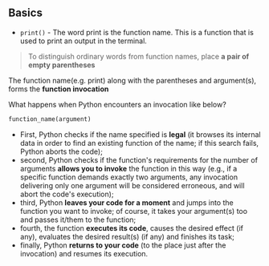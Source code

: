 ```toc
```

## Basics
- `print()` - The word print is the function name. This is a function that is used to print an output in the terminal.

>To distinguish ordinary words from function names, place **a pair of empty parentheses**

The function name(e.g. print) along with the parentheses and argument(s), forms the **function invocation**

What happens when Python encounters an invocation like below?
```python
function_name(argument)
```

-   First, Python checks if the name specified is **legal** (it browses its internal data in order to find an existing function of the name; if this search fails, Python aborts the code);
-   second, Python checks if the function's requirements for the number of arguments **allows you to invoke** the function in this way (e.g., if a specific function demands exactly two arguments, any invocation delivering only one argument will be considered erroneous, and will abort the code's execution);
-   third, Python **leaves your code for a moment** and jumps into the function you want to invoke; of course, it takes your argument(s) too and passes it/them to the function;
-   fourth, the function **executes its code**, causes the desired effect (if any), evaluates the desired result(s) (if any) and finishes its task;
-   finally, Python **returns to your code** (to the place just after the invocation) and resumes its execution.